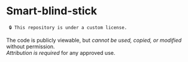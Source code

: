# Smart-blind-stick
     🔒 This repository is under a custom license.

The code is publicly viewable, but *cannot be used, copied, or modified* without permission.  
*Attribution is required* for any approved use.

